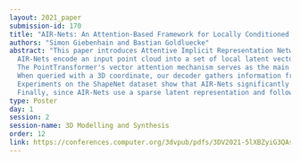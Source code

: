 ```yaml
---
layout: 2021_paper
submission-id: 170
title: "AIR-Nets: An Attention-Based Framework for Locally Conditioned Implicit Representations"
authors: "Simon Giebenhain and Bastian Goldluecke"
abstract: "This paper introduces Attentive Implicit Representation Networks (AIR-Nets), a simple, but highly effective architecture for 3D reconstruction using implicit functions. Since we believe that representing 3D shapes in a local and modular fashion increases generalization and reconstruction quality,
  AIR-Nets encode an input point cloud into a set of local latent vectors anchored in 3D space, which locally describe the object's geometry, as well as a global latent description, enforcing global consistency. 
  The PointTransformer's vector attention mechanism serves as the main point cloud processing module, and allows for permutation invariance and translation equivariance. 
  When queried with a 3D coordinate, our decoder gathers information from the global and nearby local latent vectors in order to predict an occupancy value. 
  Experiments on the ShapeNet dataset show that AIR-Nets significantly outperform previous state-of-the-art encoder-based, implicit shape learning methods and especially dominate in the sparse setting. Furthermore, our model generalizes well to the FAUST dataset in a zero-shot setting.
  Finally, since AIR-Nets use a sparse latent representation and follow a simple operating scheme, the model offers several exiting avenues for future work."
type: Poster
day: 1
session: 2
session-name: 3D Modelling and Synthesis
order: 12
link: https://conferences.computer.org/3dvpub/pdfs/3DV2021-5lXBZyiG3QAsRBKXHIjqU8/268800b054/268800b054.pdf
---
```

